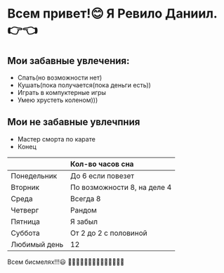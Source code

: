 # Всем привет!😊 Я Ревило Даниил. 👉👈

## Мои забавные увлечения:

- Спать(но возможности нет)
- Кушать(пока получается(пока деньги есть))
- Играть в компуктерные игры
- Умею хрустеть коленом)))

## Мои не забавные увлечпния

- Мастер сморта по карате
- Конец

|              | Кол-во часов сна            |
| :----------- | :-------------------------- |
| Понедельник  | До 6 если повезет           |
| Вторник      | По возможности 8, на деле 4 |
| Среда        | Всегда 8                    |
| Четверг      | Рандом                      |
| Пятница      | Я забыл                     |
| Суббота      | От 2 до 2 с половиной       |
| Любимый день | 12                          |

Всем бисмелях!!!😃 👋👋👋👋👋👋👋👋👋👋👋👋👋👋
